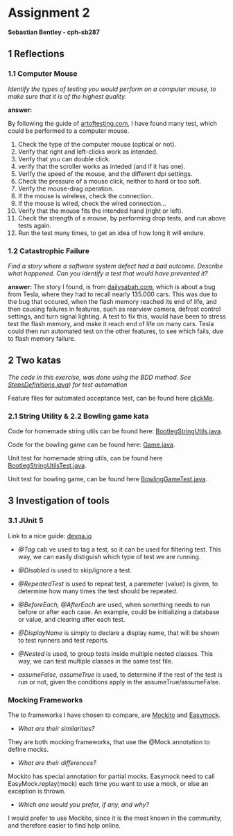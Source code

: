 # Assignment 2
**Sebastian Bentley - cph-sb287**

## 1 Reflections

### 1.1 Computer Mouse
*Identify the types of testing you would perform on a computer mouse, to make sure that it is of the highest quality.*

**answer:**


By following the guide of [artoftesting.com](https://artoftesting.com/mouse), I have found many test, which could be performed to a computer mouse.
1. Check the type of the computer mouse (optical or not).
2. Verify that right and left-clicks work as intended.
3. Verify that you can double click.
4. verify that the scroller works as inteded (and if it has one).
5. Verify the speed of the mouse, and the different dpi settings.
6. Check the pressure of a mouse click, neither to hard or too soft.
7. Verify the mouse-drag operation.
8. If the mouse is wireless, check the connection.
9. If the mouse is wired, check the wired connection...
10. Verify that the mouse fits the intended hand (right or left).
11. Check the strength of a mouse, by performing drop tests, and run above tests again.
12. Run the test many times, to get an idea of how long it will endure.


  

### 1.2 Catastrophic Failure
*Find a story where a software system defect had a bad outcome. Describe what happened. Can you identify a test that would have prevented it?*


**answer:**
The story I found, is from [dailysabah.com](https://www.dailysabah.com/business/automotive/tesla-to-recall-135000-vehicles-over-computer-memory-failure), which is about a bug from Tesla, where they had to recall nearly 135.000 cars.
This was due to the bug that occured, when the flash memory reached its end of life, and then causing failures in features, such as rearview camera, defrost control settings, and turn signal lighting.
A test to fix this, would have been to stress test the flash memory, and make it reach end of life on many cars. Tesla could then run automated test on the other features, to see which fails, due to flash memory failure.  

## 2 Two katas
*The code in this exercise, was done using the BDD method. See [StepsDefinitions.java](https://github.com/SebastianBentley/softTestAssignments/blob/main/assignment2/TestAssignment2/src/test/java/com/example/testassignment2/StepsDefinition.java)) for test automation*

Feature files for automated acceptance test, can be found here [clickMe](https://github.com/SebastianBentley/softTestAssignments/tree/main/assignment2/TestAssignment2/src/test/resources/com.example.testassignment2).
  

### 2.1 String Utility &  2.2 Bowling game kata
Code for homemade string utils can be found here: [BootlegStringUtils.java](https://github.com/SebastianBentley/softTestAssignments/blob/main/assignment2/TestAssignment2/src/main/java/com/example/testassignment2/BootlegStringUtils.java).


Code for the bowling game can be found here: [Game.java](https://github.com/SebastianBentley/softTestAssignments/blob/main/assignment2/TestAssignment2/src/main/java/com/example/testassignment2/Game.java).
 
 
Unit test for homemade string utils, can be found here [BootlegStringUtilsTest.java](https://github.com/SebastianBentley/softTestAssignments/blob/main/assignment2/TestAssignment2/src/test/java/com/example/testassignment2/BootlegStringUtilsTest.java).


Unit test for bowling game, can be found here [BowlingGameTest.java](https://github.com/SebastianBentley/softTestAssignments/blob/main/assignment2/TestAssignment2/src/test/java/com/example/testassignment2/BowlingGameTest.java).

 
## 3 Investigation of tools


### 3.1 JUnit 5

Link to a nice guide: [devqa.io](https://devqa.io/junit-5-annotations/)

* *@Tag* cab ve used to tag a test, so it can be used for filtering test. This way, we can easily distiguish which type of test we are running.

* *@Disabled* is used to skip/ignore a test.

* *@RepeatedTest* is used to repeat test, a paremeter (value) is given, to determine how many times the test should be repeated.

* *@BeforeEach, @AfterEach* are used, when something needs to run before or after each case. An example, could be initializing a database or value, and clearing after each test.

* *@DisplayName* is simply to declare a display name, that will be shown to test runners and test reports.

* *@Nested* is used, to group tests inside multiple nested classes. This way, we can test multiple classes in the same test file.

* *assumeFalse, assumeTrue* is used, to determine if the rest of the test is run or not, given the conditions apply in the assumeTrue/assumeFalse.

### Mocking Frameworks
The to frameworks I have chosen to compare, are [Mockito](https://site.mockito.org/) and [Easymock](https://easymock.org/).

* *What are their similarities?*


They are both mocking frameworks, that use the @Mock annotation to define mocks.

* *What are their differences?*


Mockito has special annotation for partial mocks. Easymock need to call EasyMock.replay(mock) each time you want to use a mock, or else an exception is thrown.

* *Which one would you prefer, if any, and why?*


I would prefer to use Mockito, since it is the most known in the community, and therefore easier to find help online.
